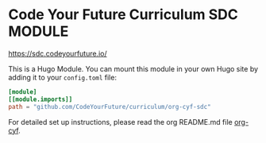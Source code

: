 # Code Your Future Curriculum SDC MODULE

https://sdc.codeyourfuture.io/

This is a Hugo Module. You can mount this module in your own Hugo site by adding it to your `config.toml` file:

```toml
[module]
[[module.imports]]
path = "github.com/CodeYourFuture/curriculum/org-cyf-sdc"
```

For detailed set up instructions, please read the org README.md file [org-cyf](../org-cyf/README.md).
